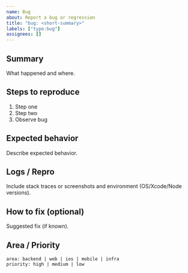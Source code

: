 ```yaml
---
name: Bug
about: Report a bug or regression
title: "bug: <short-summary>"
labels: ["type:bug"]
assignees: []
---
```


## Summary

What happened and where.

## Steps to reproduce

1. Step one
2. Step two
3. Observe bug

## Expected behavior

Describe expected behavior.

## Logs / Repro

Include stack traces or screenshots and environment (OS/Xcode/Node versions).

## How to fix (optional)

Suggested fix (if known).

## Area / Priority

`area: backend | web | ios | mobile | infra`  
`priority: high | medium | low`
